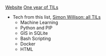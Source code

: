 [Website](../Type/Website.md)
[One year of TILs](https://simonwillison.net/2021/May/2/one-year-of-tils/)

* Tech from this list, [Simon Willison: all TILs](https://til.simonwillison.net/all)
	* Machine Learning
	* Python and PIP
	* GIS in SQLite
	* Bash Scripting
	* Docker
	* HTML